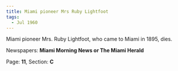 ```yaml
---  
title: Miami pioneer Mrs Ruby Lightfoot  
tags:  
  - Jul 1960  
---  
```

  
Miami pioneer Mrs. Ruby Lightfoot, who came to Miami in 1895, dies.  
  
Newspapers: **Miami Morning News or The Miami Herald**  
  
Page: **11**, Section: **C** 
